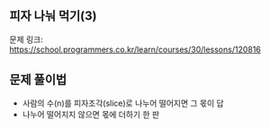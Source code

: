 ## 피자 나눠 먹기(3)
문제 링크: <https://school.programmers.co.kr/learn/courses/30/lessons/120816>

## 문제 풀이법
- 사람의 수(n)를 피자조각(slice)로 나누어 떨어지면 그 몫이 답
- 나누어 떨어지지 않으면 몫에 더하기 한 판